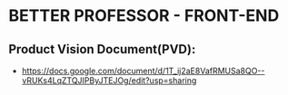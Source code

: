 # BETTER PROFESSOR - FRONT-END

## Product Vision Document(PVD):
  - https://docs.google.com/document/d/1T_ij2aE8VafRMUSa8QO--vRUKs4LqZTQJIPByJTEJOg/edit?usp=sharing